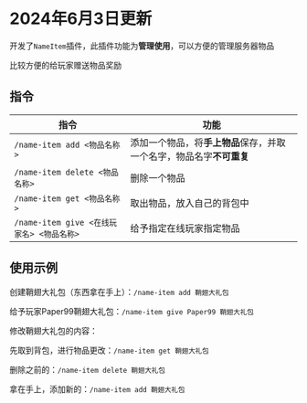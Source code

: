 
# 2024年6月3日更新

开发了`NameItem`插件，此插件功能为**管理使用**，可以方便的管理服务器物品

比较方便的给玩家赠送物品奖励

## 指令

| 指令 | 功能 |
| ---- | ---- |
| `/name-item add <物品名称>` | 添加一个物品，将**手上物品**保存，并取一个名字，物品名字**不可重复** |
| `/name-item delete <物品名称>` | 删除一个物品 |
| `/name-item get <物品名称>` | 取出物品，放入自己的背包中 |
| `/name-item give <在线玩家名> <物品名称>` | 给予指定在线玩家指定物品 |

## 使用示例

创建鞘翅大礼包（东西拿在手上）：`/name-item add 鞘翅大礼包`

给予玩家Paper99鞘翅大礼包：`/name-item give Paper99 鞘翅大礼包`

修改鞘翅大礼包的内容：

先取到背包，进行物品更改：`/name-item get 鞘翅大礼包`

删除之前的：`/name-item delete 鞘翅大礼包`

拿在手上，添加新的：`/name-item add 鞘翅大礼包`
